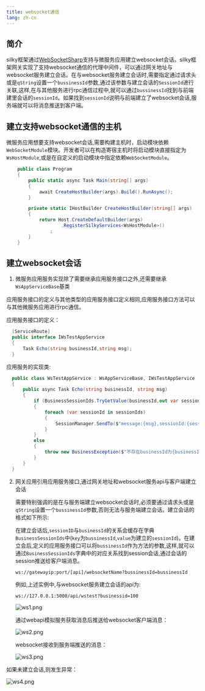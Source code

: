 ```yaml
---
title: websocket通信
lang: zh-cn
---
```


## 简介

silky框架通过[WebSocketSharp](https://github.com/sta/websocket-sharp)支持与微服务应用建立websocket会话。silky框架网关实现了支持websocket通信的代理中间件，可以通过网关地址与websocket服务建立会话。在与websocket服务建立会话时,需要指定通过请求头或是`qString`设置一个`bussinessId`参数,通过该参数与建立会话的`SessionId`进行关联,这样,在与其他服务进行rpc通信过程中,就可以通过`bussinessId`找到与前端建里会话的`sessionId`。如果找到`sessionId`说明与前端建立了websocket会话,服务端就可以将消息推送到客户端。

## 建立支持websocket通信的主机

微服务应用想要支持websocket会话,需要构建主机时，启动模块依赖`WebSocketModule`模块。开发者可以在构造寄宿主机时将启动模块直接指定为`WsHostModule`,或是在自定义的启动模块中指定依赖`WebSocketModule`。

```csharp
    public class Program
    {
        public static async Task Main(string[] args)
        {
            await CreateHostBuilder(args).Build().RunAsync();
        }

        private static IHostBuilder CreateHostBuilder(string[] args)
        {
            return Host.CreateDefaultBuilder(args)
                    .RegisterSilkyServices<WsHostModule>()
                ;
        }
    }
```

## 建立websocket会话

1. 微服务应用服务实现除了需要继承应用服务接口之外,还需要继承`WsAppServiceBase`基类

  应用服务接口的定义与其他类型的应用服务接口定义相同,应用服务接口方法可以与其他微服务应用进行rpc通信。

  应用服务接口的定义：
  
  ```csharp
    [ServiceRoute]
    public interface IWsTestAppService
    {
        Task Echo(string businessId,string msg);
    }
  ```

  应用服务的实现类:
  
  ```csharp
    public class WsTestAppService : WsAppServiceBase, IWsTestAppService
    {
        public async Task Echo(string businessId, string msg)
        {
            if (BusinessSessionIds.TryGetValue(businessId,out var sessionIds))
            {
                foreach (var sessionId in sessionIds)
                {
                    SessionManager.SendTo($"message:{msg},sessionId:{sessionId}", sessionId);
                }
            }
            else
            {
                throw new BusinessException($"不存在businessId为{businessId}的会话");
            }
        }
    }
  ```

2. 网关应用引用应用服务接口,通过网关地址和websocket服务api与客户端建立会话
   
   需要特别强调的是在与服务端建立websocket会话时,必须要通过请求头或是`qString`设置一个`bussinessId`参数,否则无法与服务端建立会话。建立会话的格式如下所示:
   
   在建立会话后,`sessionID`与`businessId`的关系会缓存在字典`BusinessSessionIds`中(`key`为`bussinessId`,`value`为建立的`sessionId`)。在建立会后,定义的应用服务接口可以将`bussinessId`作为方法的参数,这样,就可以通过`BusinessSessionIds`字典中的对应关系找到session会话,通过会话的session推送给客户端消息。

   

   ```
   ws://gatewayip:port/[api]/websocketName?bussinessId=bussinessId
   ```

   例如,上述实例中,与websocket服务建立会话的api为:
   
   ```
   ws://127.0.0.1:5000/api/wstest?businessid=100
   ```

   ![ws1.png](/assets/imgs/ws1.png)

   通过webapi模拟服务获取消息后推送给websocket客户端消息：

   ![ws2.png](/assets/imgs/ws2.png)

   websocket接收到服务端推送的消息：

   ![ws3.png](/assets/imgs/ws3.png)

  如果未建立会话,则发生异常：
  
   ![ws4.png](/assets/imgs/ws4.png)